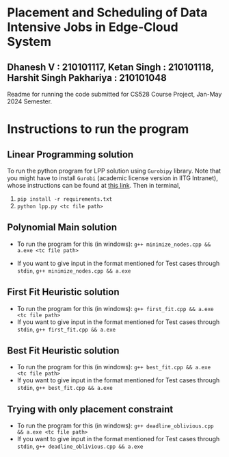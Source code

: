 # Placement and Scheduling of Data Intensive Jobs in Edge-Cloud System
## Dhanesh V : 210101117, Ketan Singh : 210101118, Harshit Singh Pakhariya : 210101048

Readme for running the code submitted for CS528 Course Project, Jan-May 2024 Semester.

# Instructions to run the program

## Linear Programming solution
To run the python program for LPP solution using `Gurobipy` library. Note that you might have to install `Gurobi` (academic license version in IITG Intranet), whose instructions can be found at [this link](https://support.gurobi.com/hc/en-us/articles/4534601245713-How-do-I-get-started-with-Gurobi-for-academic-users). Then in terminal,
1. `pip install -r requirements.txt`
2. `python lpp.py <tc file path>`

## Polynomial Main solution
- To run the program for this (in windows):
 ```g++ minimize_nodes.cpp && a.exe <tc file path>```

- If you want to give input in the format mentioned for Test cases through `stdin`,
 ```g++ minimize_nodes.cpp && a.exe```

## First Fit Heuristic solution
- To run the program for this (in windows):
 ```g++ first_fit.cpp && a.exe <tc file path>```
- If you want to give input in the format mentioned for Test cases through `stdin`,
 ```g++ first_fit.cpp && a.exe```

## Best Fit Heuristic solution
- To run the program for this (in windows):
 ```g++ best_fit.cpp && a.exe <tc file path>```
- If you want to give input in the format mentioned for Test cases through `stdin`,
 ```g++ best_fit.cpp && a.exe```

## Trying with only placement constraint
- To run the program for this (in windows):
 ```g++ deadline_oblivious.cpp && a.exe <tc file path>```
- If you want to give input in the format mentioned for Test cases through `stdin`,
 ```g++ deadline_oblivious.cpp && a.exe```